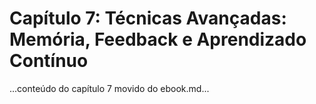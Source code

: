 # Capítulo 7: Técnicas Avançadas: Memória, Feedback e Aprendizado Contínuo

...conteúdo do capítulo 7 movido do ebook.md...
